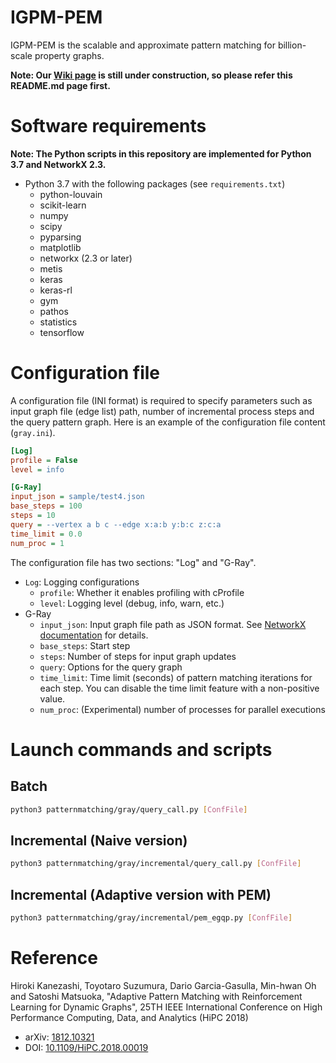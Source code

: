 # IGPM-PEM

IGPM-PEM is the scalable and approximate pattern matching for billion-scale property graphs.

**Note: Our [Wiki page](https://github.com/hkanezashi/IGPM-PEM/wiki) is still under construction, so please refer this README.md page first.**


# Software requirements
**Note: The Python scripts in this repository are implemented for Python 3.7 and NetworkX 2.3.**

- Python 3.7 with the following packages (see `requirements.txt`)
  - python-louvain
  - scikit-learn
  - numpy
  - scipy
  - pyparsing
  - matplotlib
  - networkx (2.3 or later)
  - metis
  - keras
  - keras-rl
  - gym
  - pathos
  - statistics
  - tensorflow


# Configuration file
A configuration file (INI format) is required to specify parameters such as input graph file (edge list) path, number of incremental process steps and the query pattern graph.
Here is an example of the configuration file content (`gray.ini`).

```ini
[Log]
profile = False
level = info

[G-Ray]
input_json = sample/test4.json
base_steps = 100
steps = 10
query = --vertex a b c --edge x:a:b y:b:c z:c:a
time_limit = 0.0
num_proc = 1
```

The configuration file has two sections: "Log" and "G-Ray".
- `Log`: Logging configurations
  - `profile`: Whether it enables profiling with cProfile
  - `level`: Logging level (debug, info, warn, etc.)
- G-Ray
  - `input_json`: Input graph file path as JSON format. See [NetworkX documentation](https://networkx.github.io/documentation/stable/reference/readwrite/json_graph.html) for details.
  - `base_steps`: Start step
  - `steps`: Number of steps for input graph updates
  - `query`: Options for the query graph
  - `time_limit`: Time limit (seconds) of pattern matching iterations for each step. You can disable the time limit feature with a non-positive value.
  - `num_proc`: (Experimental) number of processes for parallel executions

# Launch commands and scripts

## Batch
```bash
python3 patternmatching/gray/query_call.py [ConfFile]
```

## Incremental (Naive version)
```bash
python3 patternmatching/gray/incremental/query_call.py [ConfFile]
```

## Incremental (Adaptive version with PEM)
```bash
python3 patternmatching/gray/incremental/pem_egqp.py [ConfFile]
```


# Reference
Hiroki Kanezashi, Toyotaro Suzumura, Dario Garcia-Gasulla, Min-hwan Oh and Satoshi Matsuoka, "Adaptive Pattern Matching with Reinforcement Learning for Dynamic Graphs", 25TH IEEE International Conference on High Performance Computing, Data, and Analytics (HiPC 2018)
- arXiv: [1812.10321](https://arxiv.org/abs/1812.10321)
- DOI: [10.1109/HiPC.2018.00019](https://doi.org/10.1109/HiPC.2018.00019)

